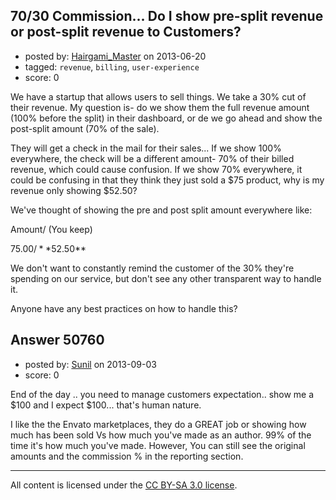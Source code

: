## 70/30 Commission... Do I show pre-split revenue or post-split revenue to Customers?

- posted by: [Hairgami_Master](https://stackexchange.com/users/-1/26540-hairgami-master) on 2013-06-20
- tagged: `revenue`, `billing`, `user-experience`
- score: 0

We have a startup that allows users to sell things. We take a 30% cut of their revenue. My question is- do we show them the full revenue amount (100% before the split) in their dashboard, or de we go ahead and show the post-split amount (70% of the sale).

They will get a check in the mail for their sales... If we show 100% everywhere, the check will be a different amount- 70% of their billed revenue, which could cause confusion. If we show 70% everywhere, it could be confusing in that they think they just sold a $75 product, why is my revenue only showing $52.50?

We've thought of showing the pre and post split amount everywhere like:

Amount/ (You keep)

$75.00/ **$52.50**


We don't want to constantly remind the customer of the 30% they're spending on our service, but don't see any other transparent way to handle it.

Anyone have any best practices on how to handle this?


## Answer 50760

- posted by: [Sunil](https://stackexchange.com/users/-1/14124-sunil) on 2013-09-03
- score: 0

End of the day .. you need to manage customers expectation.. show me a $100 and I expect $100... that's human nature.

I like the the Envato marketplaces, they do a GREAT job or showing how much has been sold Vs how much you've made as an author. 99% of the time it's how much you've made. However, You can still see the original amounts and the commission % in the reporting section.





---

All content is licensed under the [CC BY-SA 3.0 license](https://creativecommons.org/licenses/by-sa/3.0/).
